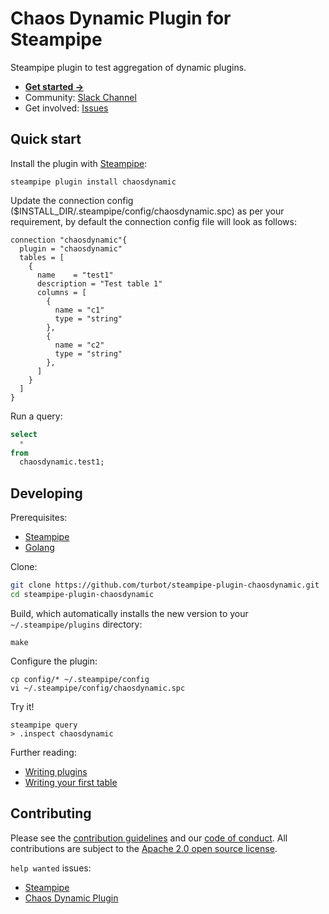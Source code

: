 # Chaos Dynamic Plugin for Steampipe

Steampipe plugin to test aggregation of dynamic plugins.

- **[Get started →](https://hub.steampipe.io/plugins/turbot/chaosdynamic)**
- Community: [Slack Channel](https://join.slack.com/t/steampipe/shared_invite/zt-oij778tv-lYyRTWOTMQYBVAbtPSWs3g)
- Get involved: [Issues](https://github.com/turbot/steampipe-plugin-chaosdynamic/issues)

## Quick start

Install the plugin with [Steampipe](https://steampipe.io):

```shell
steampipe plugin install chaosdynamic
```

Update the connection config ($INSTALL_DIR/.steampipe/config/chaosdynamic.spc) as per your requirement, by default the connection config file will look as follows:

```hcl
connection "chaosdynamic"{
  plugin = "chaosdynamic"
  tables = [
    {
      name    = "test1"
      description = "Test table 1"
      columns = [
        {
          name = "c1"
          type = "string"
        },
        {
          name = "c2"
          type = "string"
        },
      ]
    }
  ]
}
```

Run a query:

```sql
select
  *
from
  chaosdynamic.test1;
```

## Developing

Prerequisites:

- [Steampipe](https://steampipe.io/downloads)
- [Golang](https://golang.org/doc/install)

Clone:

```sh
git clone https://github.com/turbot/steampipe-plugin-chaosdynamic.git
cd steampipe-plugin-chaosdynamic
```

Build, which automatically installs the new version to your `~/.steampipe/plugins` directory:

```
make
```

Configure the plugin:

```
cp config/* ~/.steampipe/config
vi ~/.steampipe/config/chaosdynamic.spc
```

Try it!

```
steampipe query
> .inspect chaosdynamic
```

Further reading:

- [Writing plugins](https://steampipe.io/docs/develop/writing-plugins)
- [Writing your first table](https://steampipe.io/docs/develop/writing-your-first-table)

## Contributing

Please see the [contribution guidelines](https://github.com/turbot/steampipe/blob/main/CONTRIBUTING.md) and our [code of conduct](https://github.com/turbot/steampipe/blob/main/CODE_OF_CONDUCT.md). All contributions are subject to the [Apache 2.0 open source license](https://github.com/turbot/steampipe-plugin-chaosdynamic/blob/main/LICENSE).

`help wanted` issues:

- [Steampipe](https://github.com/turbot/steampipe/labels/help%20wanted)
- [Chaos Dynamic Plugin](https://github.com/turbot/steampipe-plugin-chaosdynamic/labels/help%20wanted)